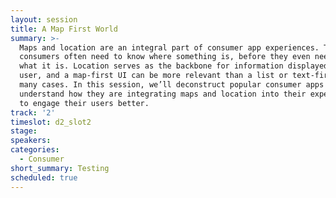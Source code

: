 ```yaml
---
layout: session
title: A Map First World
summary: >-
  Maps and location are an integral part of consumer app experiences. Today’s
  consumers often need to know where something is, before they even need to know
  what it is. Location serves as the backbone for information displayed to the
  user, and a map-first UI can be more relevant than a list or text-first UI in
  many cases. In this session, we’ll deconstruct popular consumer apps to
  understand how they are integrating maps and location into their experiences
  to engage their users better.
track: '2'
timeslot: d2_slot2
stage:
speakers:
categories:
  - Consumer
short_summary: Testing
scheduled: true
---
```


